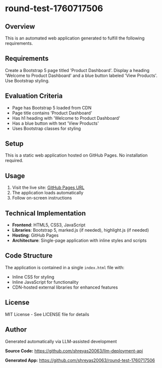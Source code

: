 # round-test-1760717506

## Overview
This is an automated web application generated to fulfill the following requirements.

## Requirements
Create a Bootstrap 5 page titled 'Product Dashboard'. Display a heading 'Welcome to Product Dashboard' and a blue button labeled 'View Products'. Use Bootstrap styling.

## Evaluation Criteria
- Page has Bootstrap 5 loaded from CDN
- Page title contains 'Product Dashboard'
- Has h1 heading with 'Welcome to Product Dashboard'
- Has a blue button with text 'View Products'
- Uses Bootstrap classes for styling

## Setup
This is a static web application hosted on GitHub Pages. No installation required.

## Usage
1. Visit the live site: [GitHub Pages URL](https://shreyas20063.github.io/round-test-1760717506/)
2. The application loads automatically
3. Follow on-screen instructions

## Technical Implementation
- **Frontend**: HTML5, CSS3, JavaScript
- **Libraries**: Bootstrap 5, marked.js (if needed), highlight.js (if needed)
- **Hosting**: GitHub Pages
- **Architecture**: Single-page application with inline styles and scripts

## Code Structure
The application is contained in a single `index.html` file with:
- Inline CSS for styling
- Inline JavaScript for functionality
- CDN-hosted external libraries for enhanced features

## License
MIT License - See LICENSE file for details

## Author
Generated automatically via LLM-assisted development

**Source Code:** https://github.com/shreyas20063/llm-deployment-api

**Generated App:** https://github.com/shreyas20063/round-test-1760717506
